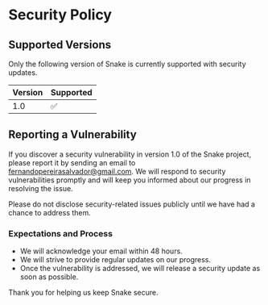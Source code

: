 # Security Policy

## Supported Versions

Only the following version of Snake is currently supported with security updates.

| Version | Supported          |
| ------- | ------------------ |
| 1.0     | :white_check_mark: |

## Reporting a Vulnerability

If you discover a security vulnerability in version 1.0 of the Snake project, please report it by sending an email to [fernandopereirasalvador@gmail.com](mailto:fernandopereirasalvador@gmail.com). We will respond to security vulnerabilities promptly and will keep you informed about our progress in resolving the issue.

Please do not disclose security-related issues publicly until we have had a chance to address them.

### Expectations and Process

- We will acknowledge your email within 48 hours.
- We will strive to provide regular updates on our progress.
- Once the vulnerability is addressed, we will release a security update as soon as possible.

Thank you for helping us keep Snake secure.

